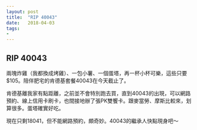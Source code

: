 ```yaml
---
layout: post
title:  "RIP 40043"
date:   2018-04-03
tags:
-
---
```

## RIP 40043

兩塊炸雞（我都換成烤雞）、一包小薯、一個蛋塔，再一杯小杯可樂，這些只要$105。陪伴肥宅的肯德基套餐40043在今天截止了。

肯德基離我家有點距離，之前並不會特別跑去買，直到40043的出現，可以網路預約、線上信用卡刷卡，也間接地辦了張PK雙饗卡。跟麥當勞、摩斯比較來，划算很多。蛋塔確實好吃。

現在只剩18041，但不能網路預約，頗奇妙。40043的繼承人快點現身吧～
